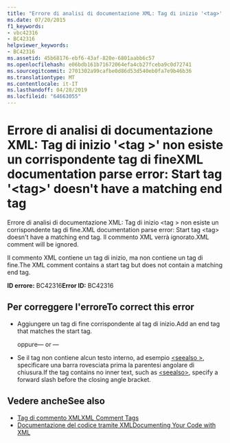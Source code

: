 ```yaml
---
title: "Errore di analisi di documentazione XML: Tag di inizio '<tag>' non esiste un corrispondente tag di fine"
ms.date: 07/20/2015
f1_keywords:
- vbc42316
- BC42316
helpviewer_keywords:
- BC42316
ms.assetid: 45b68176-ebf6-43af-820e-6801aabb6c57
ms.openlocfilehash: e06bdb161b71672064efa4cb27fceba9c0d72741
ms.sourcegitcommit: 2701302a99cafbe0d86d53d540eb0fa7e9b46b36
ms.translationtype: MT
ms.contentlocale: it-IT
ms.lasthandoff: 04/28/2019
ms.locfileid: "64663055"
---
```

# <a name="xml-documentation-parse-error-start-tag-tag-doesnt-have-a-matching-end-tag"></a><span data-ttu-id="d88ce-102">Errore di analisi di documentazione XML: Tag di inizio '\<tag >' non esiste un corrispondente tag di fine</span><span class="sxs-lookup"><span data-stu-id="d88ce-102">XML documentation parse error: Start tag '\<tag>' doesn't have a matching end tag</span></span>
<span data-ttu-id="d88ce-103">Errore di analisi di documentazione XML: Tag di inizio \<tag > non esiste un corrispondente tag di fine.</span><span class="sxs-lookup"><span data-stu-id="d88ce-103">XML documentation parse error: Start tag \<tag> doesn't have a matching end tag.</span></span> <span data-ttu-id="d88ce-104">Il commento XML verrà ignorato.</span><span class="sxs-lookup"><span data-stu-id="d88ce-104">XML comment will be ignored.</span></span>  
  
 <span data-ttu-id="d88ce-105">Il commento XML contiene un tag di inizio, ma non contiene un tag di fine.</span><span class="sxs-lookup"><span data-stu-id="d88ce-105">The XML comment contains a start tag but does not contain a matching end tag.</span></span>  
  
 <span data-ttu-id="d88ce-106">**ID errore:** BC42316</span><span class="sxs-lookup"><span data-stu-id="d88ce-106">**Error ID:** BC42316</span></span>  
  
## <a name="to-correct-this-error"></a><span data-ttu-id="d88ce-107">Per correggere l'errore</span><span class="sxs-lookup"><span data-stu-id="d88ce-107">To correct this error</span></span>  
  
- <span data-ttu-id="d88ce-108">Aggiungere un tag di fine corrispondente al tag di inizio.</span><span class="sxs-lookup"><span data-stu-id="d88ce-108">Add an end tag that matches the start tag.</span></span>  
  
     <span data-ttu-id="d88ce-109">oppure</span><span class="sxs-lookup"><span data-stu-id="d88ce-109">— or —</span></span>  
  
- <span data-ttu-id="d88ce-110">Se il tag non contiene alcun testo interno, ad esempio [ \<seealso >](../../visual-basic/language-reference/xmldoc/seealso.md), specificare una barra rovesciata prima la parentesi angolare di chiusura.</span><span class="sxs-lookup"><span data-stu-id="d88ce-110">If the tag contains no inner text, such as [\<seealso>](../../visual-basic/language-reference/xmldoc/seealso.md), specify a forward slash before the closing angle bracket.</span></span>  
  
## <a name="see-also"></a><span data-ttu-id="d88ce-111">Vedere anche</span><span class="sxs-lookup"><span data-stu-id="d88ce-111">See also</span></span>

- [<span data-ttu-id="d88ce-112">Tag di commento XML</span><span class="sxs-lookup"><span data-stu-id="d88ce-112">XML Comment Tags</span></span>](../../visual-basic/language-reference/xmldoc/index.md)
- [<span data-ttu-id="d88ce-113">Documentazione del codice tramite XML</span><span class="sxs-lookup"><span data-stu-id="d88ce-113">Documenting Your Code with XML</span></span>](../../visual-basic/programming-guide/program-structure/documenting-your-code-with-xml.md)
